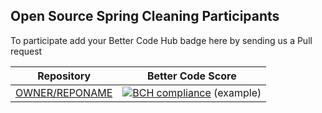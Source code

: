 ## Open Source Spring Cleaning Participants

To participate add your Better Code Hub badge here by sending us a Pull request

Repository | Better Code Score
--- | ---
[OWNER/REPONAME](https://github.com/OWNER/REPONAME) | [![BCH compliance](https://bettercodehub.com/edge/badge/dbh17-abraxas/ShareEverythingWeb)](https://bettercodehub.com) (example)
